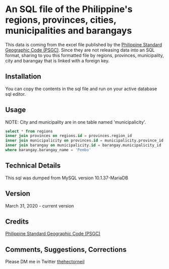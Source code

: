 # An SQL file of the Philippine's regions, provinces, cities, municipalities and barangays
This data is coming from the excel file published by the [Philippine Standard Geographic Code (PSGC)](https://psa.gov.ph/classification/psgc/). Since they are not releasing data into an SQL format, sharing to you this formatted file by regions, provinces, municipality, city and barangay that is linked with a foreign key. 

## Installation
You can copy the contents in the sql file and run on your active database sql editor. 

## Usage
NOTE: City and municipality are in one table named 'municipalicity'.

```sql
select * from regions
inner join provinces on regions.id = provinces.region_id
inner join municipalicity on provinces.id = municipalicity.province_id
inner join barangay on municipalicity.id = barangay.municipalicity_id
where barangay.barangay_name = 'Pembo'
```
## Technical Details
This sql was dumped from MySQL version 10.1.37-MariaDB

## Version
March 31, 2020 - current version

## Credits
[Philippine Standard Geographic Code (PSGC)](https://psa.gov.ph/classification/psgc/)

## Comments, Suggestions, Corrections
Please DM me in Twitter [thehectorneil](https://twitter.com/thehectorneil)

